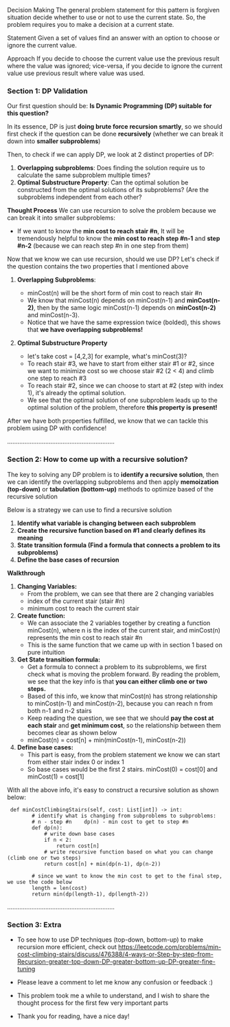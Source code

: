 Decision Making
The general problem statement for this pattern is forgiven situation decide whether to use or not to use the current state. So, the problem requires you to make a decision at a current state.

Statement
Given a set of values find an answer with an option to choose or ignore the current value.

Approach
If you decide to choose the current value use the previous result where the value was ignored; vice-versa, if you decide to ignore the current value use previous result where value was used.



### Section 1: DP Validation 
Our first question should be: **Is Dynamic Programming (DP) suitable for this question?**

In its essence, DP is just **doing brute force recursion smartly**, so we should first check if the question can be done **recursively** (whether we can break it down into **smaller subproblems**) 

Then, to check if we can apply DP, we look at 2 distinct properties of DP: 
1. **Overlapping subproblems**: Does finding the solution require us to calculate the same subproblem multiple times? 
2. **Optimal Substructure Property**: Can the optimal solution be constructed from the optimal solutions of its subproblems? (Are the subproblems independent from each other? 

**Thought Process**
We can use recursion to solve the problem because we can break it into smaller subproblems: 
* If we want to know the **min cost to reach stair #n**, It will be tremendously helpful to know the **min cost to reach step #n-1** and **step #n-2** (because we can reach step #n in one step from them)

Now that we know we can use recursion, should we use DP? Let's check if the question contains the two properties that I mentioned above
1. **Overlapping Subproblems**: 
	* minCost(n) will be the short form of min cost to reach stair #n
	* We know that minCost(n) depends on minCost(n-1) and **minCost(n-2)**, then by the same logic minCost(n-1) depends on **minCost(n-2)** and minCost(n-3). 
	* Notice that we have the same expression twice (bolded), this shows that **we have overlapping subproblems!** 

2. **Optimal Substructure Property**
	* let's take cost = [4,2,3] for example, what's minCost(3)?
	* To reach stair #3, we have to start from either stair #1 or #2, since we want to minimize cost so we choose stair #2 (2 < 4) and climb one step to reach #3
	* To reach stair #2, since we can choose to start at #2 (step with index 1), it's already the optimal solution.
	* We see that the optimal solution of one subproblem leads up to the optimal solution of the problem, therefore **this property is present!**

After we have both properties fulfilled, we know that we can tackle this problem using DP with confidence! 

..............................................................
### Section 2: How to come up with a recursive solution? 
The key to solving any DP problem is to **identify a recursive solution**, then we can identify the overlapping subproblems and then apply **memoization (top-down)** or **tabulation (bottom-up)** methods to optimize based of the recursive solution

Below is a strategy we can use to find a recursive solution
1. **Identify what variable is changing between each subproblem**
2. **Create the recursive function based on #1 and clearly defines its meaning**
3. **State transition formula (Find a formula that connects a problem to its subproblems)**
4. **Define the base cases of recursion** 

**Walkthrough**
1. **Changing Variables:** 
	* From the problem, we can see that there are 2 changing variables
	* index of the current stair (stair #n) 
	* minimum cost to reach the current stair 
2. **Create function:** 
	* We can associate the 2 variables together by creating a function minCost(n), where n is the index of the current stair, and minCost(n) represents the min cost to reach stair #n
	* This is the same function that we came up with in section 1 based on pure intuition 
3. **Get State transition formula:** 
	 * Get a formula to connect a problem to its subproblems, we first check what is moving the problem forward. By reading the problem, we see that the key info is that **you can either climb one or two steps.**
	 * Based of this info, we know that minCost(n) has strong relationship to minCost(n-1) and minCost(n-2), because you can reach n from both n-1 and n-2 stairs 
	 * Keep reading the question, we see that we should **pay the cost at each stair** and **get minimum cost**, so the relationship between them becomes clear as shown below
	 * minCost(n) = cost[n] + min(minCost(n-1), minCost(n-2))
4. **Define base cases:**
	* This part is easy, from the problem statement we know we can start from either stair index 0 or index 1
	* So base cases would be the first 2 stairs. minCost(0) = cost[0] and minCost(1) = cost[1] 

With all the above info, it's easy to construct a recursive solution as shown below: 
```
 def minCostClimbingStairs(self, cost: List[int]) -> int:
        # identify what is changing from subproblems to subproblems: 
        # n - step #n    dp(n) - min cost to get to step #n 
        def dp(n):  
            # write down base cases
            if n < 2: 
                return cost[n] 
            # write recursive function based on what you can change (climb one or two steps)
            return cost[n] + min(dp(n-1), dp(n-2))
		
		# since we want to know the min cost to get to the final step, we use the code below 
        length = len(cost) 
        return min(dp(length-1), dp(length-2))
```
..............................................................
### Section 3: Extra
* To see how to use DP techniques (top-down, bottom-up) to make recursion more efficient, check out https://leetcode.com/problems/min-cost-climbing-stairs/discuss/476388/4-ways-or-Step-by-step-from-Recursion-greater-top-down-DP-greater-bottom-up-DP-greater-fine-tuning

* Please leave a comment to let me know any confusion or feedback :)

* This problem took me a while to understand, and I  wish to share the thought process for the first few very important parts 

* Thank you for reading, have a nice day!


